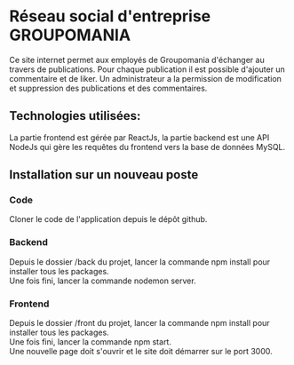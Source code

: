 # **Réseau social d'entreprise GROUPOMANIA**

Ce site internet permet aux employés de Groupomania d'échanger au travers de publications.
Pour chaque publication il est possible d'ajouter un commentaire et de liker.
Un administrateur a la permission de modification et suppression des publications et des commentaires.

## **Technologies utilisées:**

La partie frontend est gérée par ReactJs, la partie backend est une API NodeJs qui gère les requêtes du frontend vers la base de données MySQL.

## **Installation sur un nouveau poste**

### **Code**

Cloner le code de l'application depuis le dépôt github.

### **Backend**

Depuis le dossier /back du projet, lancer la commande npm install pour installer tous les packages.  
Une fois fini, lancer la commande nodemon server.

### **Frontend**

Depuis le dossier /front du projet, lancer la commande npm install pour installer tous les packages.  
Une fois fini, lancer la commande npm start.  
Une nouvelle page doit s'ouvrir et le site doit démarrer sur le port 3000.
